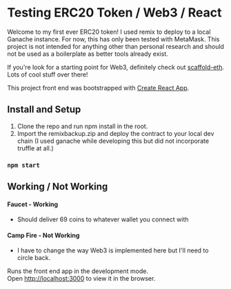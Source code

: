 # Testing ERC20 Token / Web3 / React

Welcome to my first ever ERC20 token! I used remix to deploy to a local Ganache instance. For now, this has only been tested with MetaMask. This project is not intended for anything other than personal research and should not be used as a boilerplate as better tools already exist.

If you're look for a starting point for Web3, definitely check out [scaffold-eth](https://github.com/austintgriffith/scaffold-eth). Lots of cool stuff over there!

This project front end was bootstrapped with [Create React App](https://github.com/facebook/create-react-app).

## Install and Setup

1. Clone the repo and run npm install in the root.
2. Import the remixbackup.zip and deploy the contract to your local dev chain (I used ganache while developing this but did not incorporate truffle at all.)

### `npm start`

## Working / Not Working

#### Faucet - Working

- Should deliver 69 coins to whatever wallet you connect with

#### Camp Fire - Not Working

- I have to change the way Web3 is implemented here but I'll need to circle back.

Runs the front end app in the development mode.\
Open [http://localhost:3000](http://localhost:3000) to view it in the browser.
